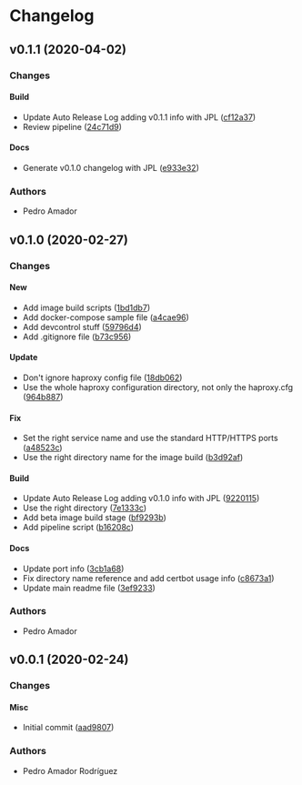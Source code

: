 # Changelog

## v0.1.1 (2020-04-02)

### Changes

#### Build

* Update Auto Release Log adding v0.1.1 info with JPL ([cf12a37](https://github.com:teecke/gp-haproxy/commit/cf12a37))
* Review pipeline ([24c71d9](https://github.com:teecke/gp-haproxy/commit/24c71d9))

#### Docs

* Generate v0.1.0 changelog with JPL ([e933e32](https://github.com:teecke/gp-haproxy/commit/e933e32))

### Authors

* Pedro Amador

## v0.1.0 (2020-02-27)

### Changes

#### New

* Add image build scripts ([1bd1db7](https://github.com:teecke/gp-haproxy/commit/1bd1db7))
* Add docker-compose sample file ([a4cae96](https://github.com:teecke/gp-haproxy/commit/a4cae96))
* Add devcontrol stuff ([59796d4](https://github.com:teecke/gp-haproxy/commit/59796d4))
* Add .gitignore file ([b73c956](https://github.com:teecke/gp-haproxy/commit/b73c956))

#### Update

* Don't ignore haproxy config file ([18db062](https://github.com:teecke/gp-haproxy/commit/18db062))
* Use the whole haproxy configuration directory, not only the haproxy.cfg ([964b887](https://github.com:teecke/gp-haproxy/commit/964b887))

#### Fix

* Set the right service name and use the standard HTTP/HTTPS ports ([a48523c](https://github.com:teecke/gp-haproxy/commit/a48523c))
* Use the right directory name for the image build ([b3d92af](https://github.com:teecke/gp-haproxy/commit/b3d92af))

#### Build

* Update Auto Release Log adding v0.1.0 info with JPL ([9220115](https://github.com:teecke/gp-haproxy/commit/9220115))
* Use the right directory ([7e1333c](https://github.com:teecke/gp-haproxy/commit/7e1333c))
* Add beta image build stage ([bf9293b](https://github.com:teecke/gp-haproxy/commit/bf9293b))
* Add pipeline script ([b16208c](https://github.com:teecke/gp-haproxy/commit/b16208c))

#### Docs

* Update port info ([3cb1a68](https://github.com:teecke/gp-haproxy/commit/3cb1a68))
* Fix directory name reference and add certbot usage info ([c8673a1](https://github.com:teecke/gp-haproxy/commit/c8673a1))
* Update main readme file ([3ef9233](https://github.com:teecke/gp-haproxy/commit/3ef9233))

### Authors

* Pedro Amador

## v0.0.1 (2020-02-24)

### Changes

#### Misc

* Initial commit ([aad9807](https://github.com:teecke/gp-haproxy/commit/aad9807))

### Authors

* Pedro Amador Rodríguez

